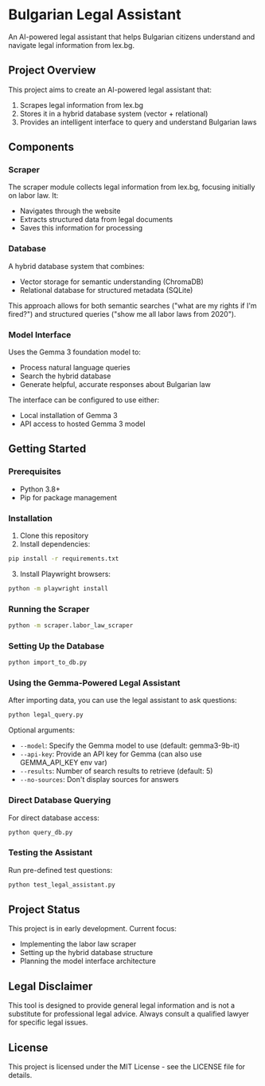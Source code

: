 # Bulgarian Legal Assistant

An AI-powered legal assistant that helps Bulgarian citizens understand and navigate legal information from lex.bg.

## Project Overview

This project aims to create an AI-powered legal assistant that:

1. Scrapes legal information from lex.bg
2. Stores it in a hybrid database system (vector + relational)
3. Provides an intelligent interface to query and understand Bulgarian laws

## Components

### Scraper

The scraper module collects legal information from lex.bg, focusing initially on labor law. It:
- Navigates through the website
- Extracts structured data from legal documents
- Saves this information for processing

### Database

A hybrid database system that combines:
- Vector storage for semantic understanding (ChromaDB)
- Relational database for structured metadata (SQLite)

This approach allows for both semantic searches ("what are my rights if I'm fired?") and structured queries ("show me all labor laws from 2020").

### Model Interface

Uses the Gemma 3 foundation model to:
- Process natural language queries
- Search the hybrid database
- Generate helpful, accurate responses about Bulgarian law

The interface can be configured to use either:
- Local installation of Gemma 3
- API access to hosted Gemma 3 model

## Getting Started

### Prerequisites

- Python 3.8+
- Pip for package management

### Installation

1. Clone this repository
2. Install dependencies:

```bash
pip install -r requirements.txt
```

3. Install Playwright browsers:

```bash
python -m playwright install
```

### Running the Scraper

```bash
python -m scraper.labor_law_scraper
```

### Setting Up the Database

```bash
python import_to_db.py
```

### Using the Gemma-Powered Legal Assistant

After importing data, you can use the legal assistant to ask questions:

```bash
python legal_query.py
```

Optional arguments:
- `--model`: Specify the Gemma model to use (default: gemma3-9b-it)
- `--api-key`: Provide an API key for Gemma (can also use GEMMA_API_KEY env var)
- `--results`: Number of search results to retrieve (default: 5)
- `--no-sources`: Don't display sources for answers

### Direct Database Querying

For direct database access:

```bash
python query_db.py
```

### Testing the Assistant

Run pre-defined test questions:

```bash
python test_legal_assistant.py
```

## Project Status

This project is in early development. Current focus:
- Implementing the labor law scraper
- Setting up the hybrid database structure
- Planning the model interface architecture

## Legal Disclaimer

This tool is designed to provide general legal information and is not a substitute for professional legal advice. Always consult a qualified lawyer for specific legal issues.

## License

This project is licensed under the MIT License - see the LICENSE file for details.